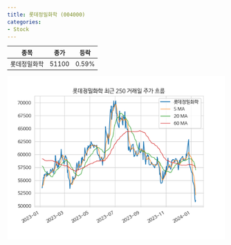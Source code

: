 ```yaml
---
title: 롯데정밀화학 (004000)
categories:
- Stock
---
```


|종목|종가|등락|
|----|----|----|
|롯데정밀화학|51100|0.59%|

<!-- more -->

![004000](/assets/images/stock/004000.png)